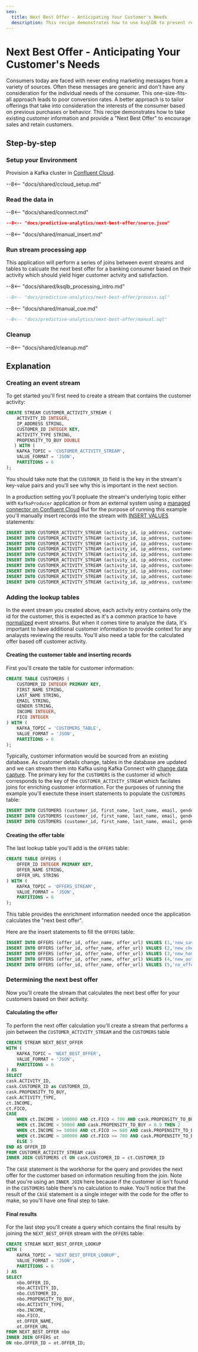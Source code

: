 ```yaml
---
seo:
  title: Next Best Offer - Anticipating Your Customer's Needs 
  description: This recipe demonstrates how to use ksqlDB to present relevant offers to your custmers from a banking perspective.
---
```


# Next Best Offer - Anticipating Your Customer's Needs

Consumers today are faced with never ending marketing messages from a variety of sources.  Often these messages are generic and don't have any consideration for the individual needs of the consumer.  This one-size-fits-all approach leads to poor conversion rates.  A better approach is to tailor offerings that take into consideration the interests of the consumer based on previous purchases or behavior.   This recipe demonstrates how to take existing customer information and provide a "Next Best Offer" to encourage sales and retain customers.

## Step-by-step

### Setup your Environment

Provision a Kafka cluster in [Confluent Cloud](https://www.confluent.io/confluent-cloud/tryfree/?utm_source=github&utm_medium=ksqldb_recipes&utm_campaign=inventory).


--8<-- "docs/shared/ccloud_setup.md"

### Read the data in

--8<-- "docs/shared/connect.md"

```json
--8<-- "docs/predictive-analytics/next-best-offer/source.json"
```

--8<-- "docs/shared/manual_insert.md"

### Run stream processing app

This application will perform a series of joins between event streams and tables to calcuate the next best offer for a banking consumer based on their activity which should yield higer customer actvity and satisfaction.

--8<-- "docs/shared/ksqlb_processing_intro.md"

```sql
--8<-- "docs/predictive-analytics/next-best-offer/process.sql"
```

--8<-- "docs/shared/manual_cue.md"

```sql
--8<-- "docs/predictive-analytics/next-best-offer/manual.sql"
```


### Cleanup

--8<-- "docs/shared/cleanup.md"

## Explanation

### Creating an event stream

To get started you'll first need to create a stream that contains the customer activity:

```sql
CREATE STREAM CUSTOMER_ACTIVITY_STREAM (
    ACTIVITY_ID INTEGER,
    IP_ADDRESS STRING,
    CUSTOMER_ID INTEGER KEY,
    ACTIVITY_TYPE STRING,
    PROPENSITY_TO_BUY DOUBLE
   ) WITH (
    KAFKA_TOPIC = 'CUSTOMER_ACTIVITY_STREAM',
    VALUE_FORMAT = 'JSON',
    PARTITIONS = 6
);
```

You should take note that the `CUSTOMER_ID` field is the key in the stream's key-value pairs and you'll see why this is important in the next section.

In a production setting you'll popluate the stream's underlying topic either with `KafkaProducer` application or from an external system using a [managed connector on Confluent Cloud](https://docs.confluent.io/cloud/current/connectors/index.html) But for the purpose of running this example you'll manually insert records into the stream with [INSERT VALUES](https://docs.ksqldb.io/en/latest/developer-guide/ksqldb-reference/insert-values/#insert-values) statements:

```sql
INSERT INTO CUSTOMER_ACTIVITY_STREAM (activity_id, ip_address, customer_id, activity_type, propensity_to_buy) VALUES (1,'121.219.110.170',1,'branch_visit',0.4);
INSERT INTO CUSTOMER_ACTIVITY_STREAM (activity_id, ip_address, customer_id, activity_type, propensity_to_buy) VALUES (2,'210.232.55.188',2,'deposit',0.56);
INSERT INTO CUSTOMER_ACTIVITY_STREAM (activity_id, ip_address, customer_id, activity_type, propensity_to_buy) VALUES (3,'84.197.123.173',3,'web_open',0.33);
INSERT INTO CUSTOMER_ACTIVITY_STREAM (activity_id, ip_address, customer_id, activity_type, propensity_to_buy) VALUES (4,'70.149.233.32',1,'deposit',0.41);
INSERT INTO CUSTOMER_ACTIVITY_STREAM (activity_id, ip_address, customer_id, activity_type, propensity_to_buy) VALUES (5,'221.234.209.67',2,'deposit',0.44);
INSERT INTO CUSTOMER_ACTIVITY_STREAM (activity_id, ip_address, customer_id, activity_type, propensity_to_buy) VALUES (6,'102.187.28.148',3,'web_open',0.33);
INSERT INTO CUSTOMER_ACTIVITY_STREAM (activity_id, ip_address, customer_id, activity_type, propensity_to_buy) VALUES (7,'135.37.250.250',1,'mobile_open',0.97);
INSERT INTO CUSTOMER_ACTIVITY_STREAM (activity_id, ip_address, customer_id, activity_type, propensity_to_buy) VALUES (8,'122.157.243.25',2,'deposit',0.83);
INSERT INTO CUSTOMER_ACTIVITY_STREAM (activity_id, ip_address, customer_id, activity_type, propensity_to_buy) VALUES (9,'114.215.212.181',3,'deposit',0.86);
INSERT INTO CUSTOMER_ACTIVITY_STREAM (activity_id, ip_address, customer_id, activity_type, propensity_to_buy) VALUES (10,'248.248.0.78',1,'new_account',0.14);
```

### Adding the lookup tables

In the event stream you created above, each activity entry contains only the id for the customer, this is expected as it's a common practice to have [normalized](https://en.wikipedia.org/wiki/Database_normalization) event streams.  But when it comes time to analyze the data, it's important to have additional customer information to provide context for any analaysts reviewing the results. You'll also need a table for the calculated offer based off customer activity.

#### Creating the customer table and inserting records

First you'll create the table for customer information:

```sql
CREATE TABLE CUSTOMERS (
    CUSTOMER_ID INTEGER PRIMARY KEY,
    FIRST_NAME STRING,
    LAST_NAME STRING,
    EMAIL STRING,
    GENDER STRING,
    INCOME INTEGER,
    FICO INTEGER
) WITH (
    KAFKA_TOPIC = 'CUSTOMERS_TABLE',
    VALUE_FORMAT = 'JSON',
    PARTITIONS = 6
);
```

Typically, customer information would be sourced from an existing database. As customer details change, tables in the database are updated and we can stream them into Kafka using Kafka Connect with [change data capture](https://www.confluent.io/blog/cdc-and-streaming-analytics-using-debezium-kafka/).  The primary key for the `CUSTOMERS` is the customer id which corresponds to the key of the `CUSTOMER_ACTIVITY_STREAM` which facilates joins for enriching customer information.  For the purposes of running the example you'll exectute these insert statements to populate the `CUSTOMERS` table:

```sql
INSERT INTO CUSTOMERS (customer_id, first_name, last_name, email, gender, income, fico) VALUES  (1,'Waylen','Tubble','wtubble0@hc360.com','Male',403646, 465);
INSERT INTO CUSTOMERS (customer_id, first_name, last_name, email, gender, income, fico) VALUES  (2,'Joell','Wilshin','jwilshin1@yellowpages.com','Female',109825, 624);
INSERT INTO CUSTOMERS (customer_id, first_name, last_name, email, gender, income, fico) VALUES  (3,'Ilaire','Latus','ilatus2@baidu.com','Male',407964, 683);
```

#### Creating the offer table

The last lookup table you'll add is the `OFFERS` table:

```sql
CREATE TABLE OFFERS (
    OFFER_ID INTEGER PRIMARY KEY,
    OFFER_NAME STRING,
    OFFER_URL STRING
) WITH (
    KAFKA_TOPIC = 'OFFERS_STREAM',
    VALUE_FORMAT = 'JSON',
    PARTITIONS = 6
);
```

This table provides the enrichment information needed once the application calculates the "next best offer".

Here are the insert statements to fill the `OFFERS` table:

```sql
INSERT INTO OFFERS (offer_id, offer_name, offer_url) VALUES (1,'new_savings','http://google.com.br/magnis/dis/parturient.json');
INSERT INTO OFFERS (offer_id, offer_name, offer_url) VALUES (2,'new_checking','https://earthlink.net/in/ante.js');
INSERT INTO OFFERS (offer_id, offer_name, offer_url) VALUES (3,'new_home_loan','https://webs.com/in/ante.jpg');
INSERT INTO OFFERS (offer_id, offer_name, offer_url) VALUES (4,'new_auto_loan','http://squidoo.com/venenatis/non/sodales/sed/tincidunt/eu.js');
INSERT INTO OFFERS (offer_id, offer_name, offer_url) VALUES (5,'no_offer','https://ezinearticles.com/ipsum/primis/in/faucibus/orci/luctus.html');
```

### Determining the next best offer

Now you'll create the stream that calculates the next best offer for your customers based on their activity. 

#### Calculating the offer

To perform the next offer calculation you'll create a stream that performs a join between the `CUSTOMER_ACTIVITY_STREAM` and the `CUSTOMERS` table

```sql
CREATE STREAM NEXT_BEST_OFFER
WITH (
    KAFKA_TOPIC = 'NEXT_BEST_OFFER',
    VALUE_FORMAT = 'JSON',
    PARTITIONS = 6
) AS
SELECT 
cask.ACTIVITY_ID,
cask.CUSTOMER_ID as CUSTOMER_ID,
cask.PROPENSITY_TO_BUY,
cask.ACTIVITY_TYPE,
ct.INCOME,
ct.FICO,
CASE  
    WHEN ct.INCOME > 100000 AND ct.FICO < 700 AND cask.PROPENSITY_TO_BUY < 0.9 THEN 1
    WHEN ct.INCOME < 50000 AND cask.PROPENSITY_TO_BUY < 0.9 THEN 2
    WHEN ct.INCOME >= 50000 AND ct.FICO >= 600 AND cask.PROPENSITY_TO_BUY < 0.9 THEN 3
    WHEN ct.INCOME > 100000 AND ct.FICO >= 700 AND cask.PROPENSITY_TO_BUY < 0.9 THEN 4
    ELSE 5
END AS OFFER_ID 
FROM CUSTOMER_ACTIVITY_STREAM cask
INNER JOIN CUSTOMERS ct ON cask.CUSTOMER_ID = ct.CUSTOMER_ID
```
The `CASE` statement is the workhorse for the query and provides the next offer for the customer based on information resulting from the join.  Note that you're using an `INNER JOIN` here because if the customer id isn't found in the `CUSTOMERS` table there's no calculation to make.  You'll notice that the result of the `CASE` statement is a single integer with the code for the offer to make, so you'll have one final step to take.

#### Final results

For the last step you'll create a query which contains the final results by joining the `NEXT_BEST_OFFER` stream with the `OFFERS` table:

```sql
CREATE STREAM NEXT_BEST_OFFER_LOOKUP
WITH (
    KAFKA_TOPIC = 'NEXT_BEST_OFFER_LOOKUP',
    VALUE_FORMAT = 'JSON',
    PARTITIONS = 6
) AS
SELECT
    nbo.OFFER_ID,
    nbo.ACTIVITY_ID,
    nbo.CUSTOMER_ID,
    nbo.PROPENSITY_TO_BUY,
    nbo.ACTIVITY_TYPE,
    nbo.INCOME,
    nbo.FICO,
    ot.OFFER_NAME,
    ot.OFFER_URL
FROM NEXT_BEST_OFFER nbo
INNER JOIN OFFERS ot
ON nbo.OFFER_ID = ot.OFFER_ID;
```







